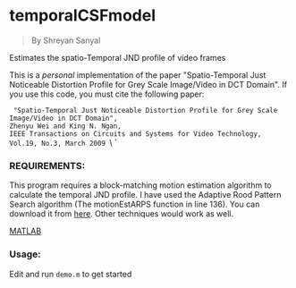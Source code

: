 # temporalCSFmodel
>By Shreyan Sanyal

Estimates the spatio-Temporal JND profile of video frames

This is a *personal* implementation of the paper "Spatio-Temporal Just Noticeable Distortion Profile for Grey Scale Image/Video in DCT Domain". If you use this code, you must cite the following paper:

` "Spatio-Temporal Just Noticeable Distortion Profile for Grey Scale Image/Video in DCT Domain",`\
`Zhenyu Wei and King N. Ngan, `\
 `IEEE Transactions on Circuits and Systems for Video Technology, Vol.19, No.3, March 2009 `\ `


### REQUIREMENTS:
This program requires a block-matching motion estimation algorithm to calculate the temporal JND profile. I have used the Adaptive Rood Pattern Search algorithm (The motionEstARPS function in line 136). You can download it from [here]( https://in.mathworks.com/matlabcentral/fileexchange/8761-block-matching-algorithms-for-motion-estimation ).
Other techniques would work as well. 

[MATLAB](https://in.mathworks.com/products.html)


### Usage:

Edit and run `demo.m` to get started

